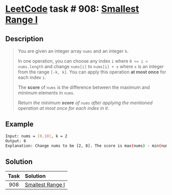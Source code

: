 # [LeetCode][leetcode] task # 908: [Smallest Range I][task]

Description
-----------

> You are given an integer array `nums` and an integer `k`.
> 
> In one operation, you can choose any index `i` where `0 <= i < nums.length`
> and change `nums[i]` to `nums[i] + x` where `x` is an integer from the range `[-k, k]`.
> You can apply this operation **at most once** for each index `i`.
> 
> The **score** of `nums` is the difference between the maximum and minimum elements in `nums`.
> 
> Return _the minimum **score** of `nums` after applying the mentioned operation at most once for each index in it_.

Example
-------

```sh
Input: nums = [0,10], k = 2
Output: 6
Explanation: Change nums to be [2, 8]. The score is max(nums) - min(nums) = 8 - 2 = 6.
```

Solution
--------

| Task | Solution                     |
|:----:|:-----------------------------|
| 908  | [Smallest Range I][solution] |


[leetcode]: <http://leetcode.com/>
[task]: <https://leetcode.com/problems/smallest-range-i/>
[solution]: <https://github.com/wellaxis/praxis-leetcode/blob/main/src/main/java/com/witalis/praxis/leetcode/task/h10/p908/option/Practice.java>
